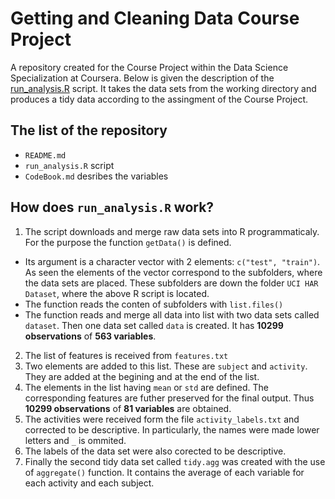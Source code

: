 # Getting and Cleaning Data Course Project
A repository created for the Course Project within the Data Science Specialization at Coursera. Below is given the description of the [run_analysis.R](run_analysis.R) script. It takes the data sets from the working directory and produces a tidy data according to the assingment of the Course Project. 
## The list of the repository
* `README.md`
* `run_analysis.R` script
* `CodeBook.md` desribes the variables

## How does `run_analysis.R` work? 
1. The script downloads and merge raw data sets into R programmaticaly. For the purpose the function `getData()` is defined. 
  + Its argument is a character vector with 2 elements: `c("test", "train")`. As seen the elements of the vector correspond to the subfolders, where the data sets are placed. These subfolders are down the folder `UCI HAR Dataset`, where the above R script is located.
  + The function reads the conten of subfolders with `list.files()` 
  + The function reads and merge all data into list with two data sets called `dataset`. Then one data set called `data` is created. It has **10299 observations** of **563 variables**.  
2. The list of features is received from `features.txt`
3. Two elements are added to this list. These are `subject` and `activity`. They are added at the begining and at the end of the list. 
4. The elements in the list having `mean` or `std` are defined. The corresponding features are futher preserved for the final output. Thus **10299 observations** of **81 variables** are obtained.
5. The activities were received form the file `activity_labels.txt` and corrected to be descriptive. In particularly, the names were made lower letters and `_` is ommited. 
6. The labels of the data set were also corected to be descriptive.
7. Finally the second tidy data set called `tidy.agg` was created with the use of `aggregate()` function. It contains the average of each variable for each activity and each subject.

